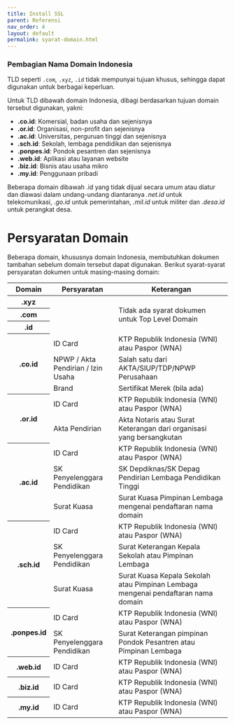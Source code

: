```yaml
---
title: Install SSL
parent: Referensi
nav_order: 4
layout: default
permalink: syarat-domain.html
---
```


### Pembagian Nama Domain Indonesia

TLD seperti `.com`, `.xyz`, `.id` tidak mempunyai tujuan khusus, sehingga dapat digunakan untuk berbagai keperluan.

Untuk TLD dibawah domain Indonesia, dibagi berdasarkan tujuan domain tersebut digunakan, yakni:

+ **.co.id**: Komersial, badan usaha dan sejenisnya
+ **.or.id**: Organisasi, non-profit dan sejenisnya
+ **.ac.id**: Universitas, perguruan tinggi dan sejenisnya
+ **.sch.id**: Sekolah, lembaga pendidikan dan sejenisnya
+ **.ponpes.id**: Pondok pesantren dan sejenisnya
+ **.web.id**: Aplikasi atau layanan website
+ **.biz.id**: Bisnis atau usaha mikro
+ **.my.id**: Penggunaan pribadi

Beberapa domain dibawah .id yang tidak dijual secara umum atau diatur dan diawasi dalam undang-undang diantaranya *.net.id* untuk telekomunikasi, *.go.id* untuk pemerintahan, *.mil.id* untuk militer dan *.desa.id* untuk perangkat desa.

# Persyaratan Domain

Beberapa domain, khususnya domain Indonesia, membutuhkan dokumen tambahan sebelum domain tersebut dapat digunakan. Berikut syarat-syarat persyaratan dokumen untuk masing-masing domain:

<table>
<thead>
  <tr>
    <th>Domain</th>
    <th>Persyaratan</th>
    <th>Keterangan</th>
  </tr>
</thead>
<tbody>
  <tr>
    <th>.xyz</th>
    <td rowspan="3"></td>
    <td rowspan="3">Tidak ada syarat dokumen untuk Top Level Domain</td>
  </tr>
  <tr>
    <th>.com</th>
  </tr>
  <tr>
    <th>.id</th>
  </tr>
  <tr>
    <th rowspan="3">.co.id</th>
    <td>ID Card</td>
    <td>KTP Republik Indonesia (WNI) atau Paspor (WNA)</td>
  </tr>
  <tr>
    <td>NPWP / Akta Pendirian / Izin Usaha</td>
    <td>Salah satu dari AKTA/SIUP/TDP/NPWP Perusahaan</td>
  </tr>
  <tr>
    <td>Brand</td>
    <td>Sertifikat Merek (bila ada)</td>
  </tr>
  <tr>
    <th rowspan="2">.or.id</th>
    <td>ID Card</td>
    <td>KTP Republik Indonesia (WNI) atau Paspor (WNA)</td>
  </tr>
  <tr>
    <td>Akta Pendirian</td>
    <td>Akta Notaris atau Surat Keterangan dari organisasi yang bersangkutan</td>
  </tr>
  <tr>
    <th rowspan="3">.ac.id</th>
    <td>ID Card</td>
    <td>KTP Republik Indonesia (WNI) atau Paspor (WNA)</td>
  </tr>
  <tr>
    <td>SK Penyelenggara Pendidikan</td>
    <td>SK Depdiknas/SK Depag Pendirian Lembaga Pendidikan Tinggi</td>
  </tr>
  <tr>
    <td>Surat Kuasa</td>
    <td>Surat Kuasa Pimpinan Lembaga mengenai pendaftaran nama domain</td>
  </tr>
  <tr>
    <th rowspan="3">.sch.id</th>
    <td>ID Card</td>
    <td>KTP Republik Indonesia (WNI) atau Paspor (WNA)</td>
  </tr>
  <tr>
    <td>SK Penyelenggara Pendidikan</td>
    <td>Surat Keterangan Kepala Sekolah atau Pimpinan Lembaga</td>
  </tr>
  <tr>
    <td>Surat Kuasa</td>
    <td>Surat Kuasa Kepala Sekolah atau Pimpinan Lembaga mengenai pendaftaran nama domain</td>
  </tr>
  <tr>
    <th rowspan="2">.ponpes.id</th>
    <td>ID Card</td>
    <td>KTP Republik Indonesia (WNI) atau Paspor (WNA)</td>
  </tr>
  <tr>
    <td>SK Penyelenggara Pendidikan</td>
    <td>Surat Keterangan pimpinan Pondok Pesantren atau Pimpinan Lembaga</td>
  </tr>
  <tr>
    <th>.web.id</th>
    <td>ID Card</td>
    <td>KTP Republik Indonesia (WNI) atau Paspor (WNA)</td>
  </tr>
  <tr>
    <th>.biz.id</th>
    <td>ID Card</td>
    <td>KTP Republik Indonesia (WNI) atau Paspor (WNA)</td>
  </tr>
  <tr>
    <th>.my.id</th>
    <td>ID Card</td>
    <td>KTP Republik Indonesia (WNI) atau Paspor (WNA)</td>
  </tr>
</tbody>
</table>
